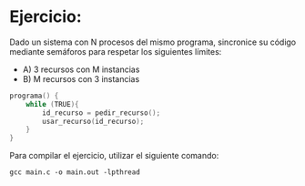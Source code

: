 # Ejercicio:

­Dado un sistema con N procesos del mismo programa, sincronice su código mediante semáforos para respetar los siguientes límites:

- A) 3 recursos con M instancias
- B) M recursos con 3 instancias

```C
programa() {
    while (TRUE){
        id_recurso = pedir_recurso();
        usar_recurso(id_recurso);
    }
}
```

Para compilar el ejercicio, utilizar el siguiente comando:

```
gcc main.c -o main.out -lpthread
```
